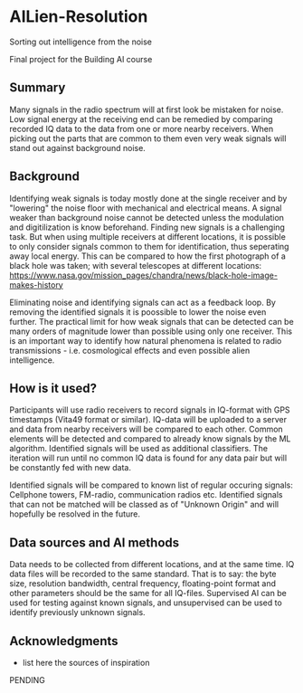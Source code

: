 # AILien-Resolution
Sorting out intelligence from the noise

Final project for the Building AI course

## Summary

Many signals in the radio spectrum will at first look be mistaken for noise. Low signal energy at the receiving end can be remedied by comparing recorded IQ data to the data from one or more nearby receivers. When picking out the parts that are common to them even very weak signals will stand out against background noise.


## Background
Identifying weak signals is today mostly done at the single receiver and by "lowering" the noise floor with mechanical and electrical means. A signal weaker than background noise cannot be detected unless the modulation and digitilization is know beforehand. Finding new signals is a challenging task. But when using multiple receivers at different locations, it is possible to only consider signals common to them for identification, thus seperating away local energy. This can be compared to how the first photograph of a black hole was taken; with several telescopes at different locations: https://www.nasa.gov/mission_pages/chandra/news/black-hole-image-makes-history

Eliminating noise and identifying signals can act as a feedback loop. By removing the identified signals it is poossible to lower the noise even further. The practical limit for how weak signals that can be detected can be many orders of magnitude lower than possible using only one receiver. This is an important way to identify how natural phenomena is related to radio transmissions - i.e. cosmological effects and even possible alien intelligence.

## How is it used?
Participants will use radio receivers to record signals in IQ-format with GPS timestamps (Vita49 format or similar). IQ-data will be uploaded to a server and data from nearby receivers will be compared to each other. Common elements will be detected and compared to already know signals by the ML algorithm. Identified signals will be used as additional classifiers. The iteration will run until no common IQ data is found for any data pair but will be constantly fed with new data.

Identified signals will be compared to known list of regular occuring signals: Cellphone towers, FM-radio, communication radios etc. Identified signals that can not be matched will be classed as of "Unknown Origin" and will  hopefully be resolved in the future.


## Data sources and AI methods
Data needs to be collected from different locations, and at the same time. IQ data files will be recorded to the same standard. That is to say: the byte size, resolution bandwidth, central frequency, floating-point format and other parameters should be the same for all IQ-files. Supervised AI can be used for testing against known signals, and unsupervised can be used to identify previously unknown signals.


## Acknowledgments

* list here the sources of inspiration

PENDING
